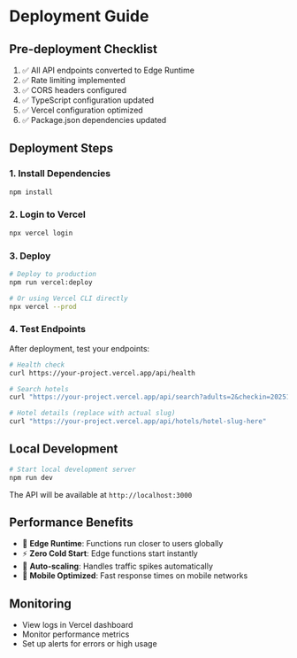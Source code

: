 # Deployment Guide

## Pre-deployment Checklist

1. ✅ All API endpoints converted to Edge Runtime
2. ✅ Rate limiting implemented  
3. ✅ CORS headers configured
4. ✅ TypeScript configuration updated
5. ✅ Vercel configuration optimized
6. ✅ Package.json dependencies updated

## Deployment Steps

### 1. Install Dependencies

```bash
npm install
```

### 2. Login to Vercel

```bash
npx vercel login
```

### 3. Deploy

```bash
# Deploy to production
npm run vercel:deploy

# Or using Vercel CLI directly
npx vercel --prod
```

### 4. Test Endpoints

After deployment, test your endpoints:

```bash
# Health check
curl https://your-project.vercel.app/api/health

# Search hotels
curl "https://your-project.vercel.app/api/search?adults=2&checkin=20251111&checkout=20251114"

# Hotel details (replace with actual slug)
curl "https://your-project.vercel.app/api/hotels/hotel-slug-here"
```

## Local Development

```bash
# Start local development server
npm run dev
```

The API will be available at `http://localhost:3000`

## Performance Benefits

- 🚀 **Edge Runtime**: Functions run closer to users globally
- ⚡ **Zero Cold Start**: Edge functions start instantly  
- 🔄 **Auto-scaling**: Handles traffic spikes automatically
- 📱 **Mobile Optimized**: Fast response times on mobile networks

## Monitoring

- View logs in Vercel dashboard
- Monitor performance metrics
- Set up alerts for errors or high usage
